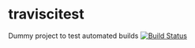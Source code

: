 # traviscitest
Dummy project to test automated builds
[![Build Status](https://travis-ci.org/geoffviola/traviscitest.svg?branch=master)](https://travis-ci.org/geoffviola/traviscitest)
